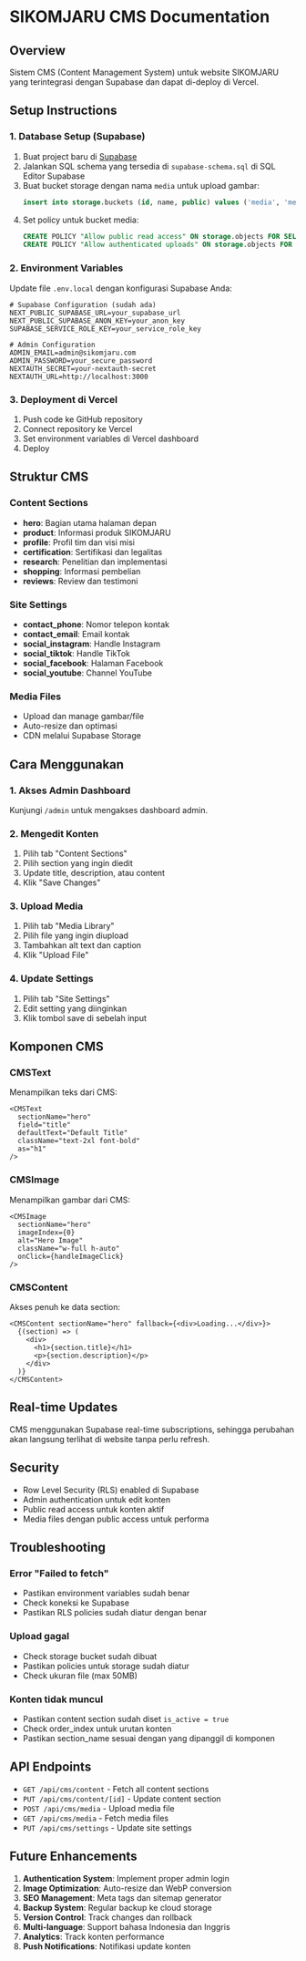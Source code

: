 # SIKOMJARU CMS Documentation

## Overview

Sistem CMS (Content Management System) untuk website SIKOMJARU yang terintegrasi dengan Supabase dan dapat di-deploy di Vercel.

## Setup Instructions

### 1. Database Setup (Supabase)

1. Buat project baru di [Supabase](https://supabase.com)
2. Jalankan SQL schema yang tersedia di `supabase-schema.sql` di SQL Editor Supabase
3. Buat bucket storage dengan nama `media` untuk upload gambar:
   ```sql
   insert into storage.buckets (id, name, public) values ('media', 'media', true);
   ```
4. Set policy untuk bucket media:
   ```sql
   CREATE POLICY "Allow public read access" ON storage.objects FOR SELECT USING (bucket_id = 'media');
   CREATE POLICY "Allow authenticated uploads" ON storage.objects FOR INSERT WITH CHECK (bucket_id = 'media');
   ```

### 2. Environment Variables

Update file `.env.local` dengan konfigurasi Supabase Anda:

```env
# Supabase Configuration (sudah ada)
NEXT_PUBLIC_SUPABASE_URL=your_supabase_url
NEXT_PUBLIC_SUPABASE_ANON_KEY=your_anon_key
SUPABASE_SERVICE_ROLE_KEY=your_service_role_key

# Admin Configuration
ADMIN_EMAIL=admin@sikomjaru.com
ADMIN_PASSWORD=your_secure_password
NEXTAUTH_SECRET=your-nextauth-secret
NEXTAUTH_URL=http://localhost:3000
```

### 3. Deployment di Vercel

1. Push code ke GitHub repository
2. Connect repository ke Vercel
3. Set environment variables di Vercel dashboard
4. Deploy

## Struktur CMS

### Content Sections

- **hero**: Bagian utama halaman depan
- **product**: Informasi produk SIKOMJARU
- **profile**: Profil tim dan visi misi
- **certification**: Sertifikasi dan legalitas
- **research**: Penelitian dan implementasi
- **shopping**: Informasi pembelian
- **reviews**: Review dan testimoni

### Site Settings

- **contact_phone**: Nomor telepon kontak
- **contact_email**: Email kontak
- **social_instagram**: Handle Instagram
- **social_tiktok**: Handle TikTok
- **social_facebook**: Halaman Facebook
- **social_youtube**: Channel YouTube

### Media Files

- Upload dan manage gambar/file
- Auto-resize dan optimasi
- CDN melalui Supabase Storage

## Cara Menggunakan

### 1. Akses Admin Dashboard

Kunjungi `/admin` untuk mengakses dashboard admin.

### 2. Mengedit Konten

1. Pilih tab "Content Sections"
2. Pilih section yang ingin diedit
3. Update title, description, atau content
4. Klik "Save Changes"

### 3. Upload Media

1. Pilih tab "Media Library"
2. Pilih file yang ingin diupload
3. Tambahkan alt text dan caption
4. Klik "Upload File"

### 4. Update Settings

1. Pilih tab "Site Settings"
2. Edit setting yang diinginkan
3. Klik tombol save di sebelah input

## Komponen CMS

### CMSText

Menampilkan teks dari CMS:

```tsx
<CMSText
  sectionName="hero"
  field="title"
  defaultText="Default Title"
  className="text-2xl font-bold"
  as="h1"
/>
```

### CMSImage

Menampilkan gambar dari CMS:

```tsx
<CMSImage
  sectionName="hero"
  imageIndex={0}
  alt="Hero Image"
  className="w-full h-auto"
  onClick={handleImageClick}
/>
```

### CMSContent

Akses penuh ke data section:

```tsx
<CMSContent sectionName="hero" fallback={<div>Loading...</div>}>
  {(section) => (
    <div>
      <h1>{section.title}</h1>
      <p>{section.description}</p>
    </div>
  )}
</CMSContent>
```

## Real-time Updates

CMS menggunakan Supabase real-time subscriptions, sehingga perubahan akan langsung terlihat di website tanpa perlu refresh.

## Security

- Row Level Security (RLS) enabled di Supabase
- Admin authentication untuk edit konten
- Public read access untuk konten aktif
- Media files dengan public access untuk performa

## Troubleshooting

### Error "Failed to fetch"

- Pastikan environment variables sudah benar
- Check koneksi ke Supabase
- Pastikan RLS policies sudah diatur dengan benar

### Upload gagal

- Check storage bucket sudah dibuat
- Pastikan policies untuk storage sudah diatur
- Check ukuran file (max 50MB)

### Konten tidak muncul

- Pastikan content section sudah diset `is_active = true`
- Check order_index untuk urutan konten
- Pastikan section_name sesuai dengan yang dipanggil di komponen

## API Endpoints

- `GET /api/cms/content` - Fetch all content sections
- `PUT /api/cms/content/[id]` - Update content section
- `POST /api/cms/media` - Upload media file
- `GET /api/cms/media` - Fetch media files
- `PUT /api/cms/settings` - Update site settings

## Future Enhancements

1. **Authentication System**: Implement proper admin login
2. **Image Optimization**: Auto-resize dan WebP conversion
3. **SEO Management**: Meta tags dan sitemap generator
4. **Backup System**: Regular backup ke cloud storage
5. **Version Control**: Track changes dan rollback
6. **Multi-language**: Support bahasa Indonesia dan Inggris
7. **Analytics**: Track konten performance
8. **Push Notifications**: Notifikasi update konten
